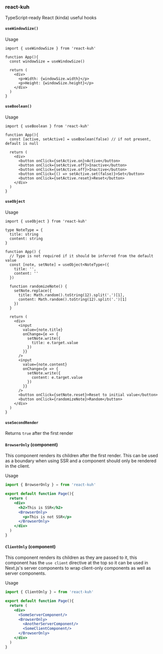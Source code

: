 ### react-kuh

TypeScript-ready React (kinda) useful hooks

#### `useWindowSize()`

Usage

```tsx
import { useWindowSize } from 'react-kuh'

function App(){
  const windowSize = useWindowSize()

  return (
    <div>
      <p>Width: {windowSize.width}</p>
      <p>Height: {windowSize.height}</p>
    </div>
  )
}
```

#### `useBoolean()`

Usage

```tsx
import { useBoolean } from 'react-kuh'

function App(){
  const [active, setActive] = useBoolean(false) // if not present, default is null

  return (
    <div>
      <button onClick={setActive.on}>Active</button>
      <button onClick={setActive.off}>Inactive</button>
      <button onClick={setActive.off}>Inactive</button>
      <button onClick={() => setActive.set(false)}>Set</button>
      <button onClick={setActive.reset}>Reset</button>
    </div>
  )
}
```

#### `useObject`

Usage

```tsx
import { useObject } from 'react-kuh'

type NoteType = {
  title: string
  content: string
}

function App() {
  // Type is not required if it should be inferred from the default value
  const [note, setNote] = useObject<NoteType>({
    title: '',
    content: ''
  })

  function randomizeNote() {
    setNote.replace({
      title: Math.random().toString(12).split('.')[1],
      content: Math.random().toString(12).split('.')[1]
    })
  }

  return (
    <div>
      <input
        value={note.title}
        onChange={e => {
          setNote.write({
            title: e.target.value
          })
        }}
      />
      <input
        value={note.content}
        onChange={e => {
          setNote.write({
            content: e.target.value
          })
        }}
      />
      <button onClick={setNote.reset}>Reset to initial value</button>
      <button onClick={randomizeNote}>Random</button>
    </div>
  )
}
```


#### `useSecondRender`

Returns `true` after the first render


#### `BrowserOnly` (component)

This component renders its children after the first render. This can be used as a boundary when using SSR and a component should only be rendered in the client.

Usage

```jsx
import { BrowserOnly } = from 'react-kuh'

export default function Page(){
  return (
    <div>
      <h2>This is SSR</h2>
      <BrowserOnly>
        <p>This is not SSR</p>
      </BrowserOnly>
    </div>
  )
}
```

#### `ClientOnly` (component)

This component renders its children as they are passed to it, this component has the `use client` directive at the top so it can be used in Next.js's server components to wrap client-only components as well as server components.

Usage

```jsx
import { ClientOnly } = from 'react-kuh'

export default function Page(){
  return (
    <div>
      <SomeServerComponent/>
      <BrowserOnly>
        <AnotherServerComponent/>
        <SomeClientComponent/>
      </BrowserOnly>
    </div>
  )
}
```